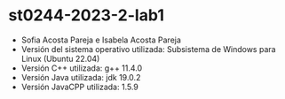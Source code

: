 # st0244-2023-2-lab1

* Sofia Acosta Pareja e Isabela Acosta Pareja
* Versión del sistema operativo utilizada: Subsistema de Windows para Linux (Ubuntu 22.04)
* Versión C++ utilizada: g++ 11.4.0
* Versión Java utilizada: jdk 19.0.2
* Versión JavaCPP utilizada: 1.5.9
